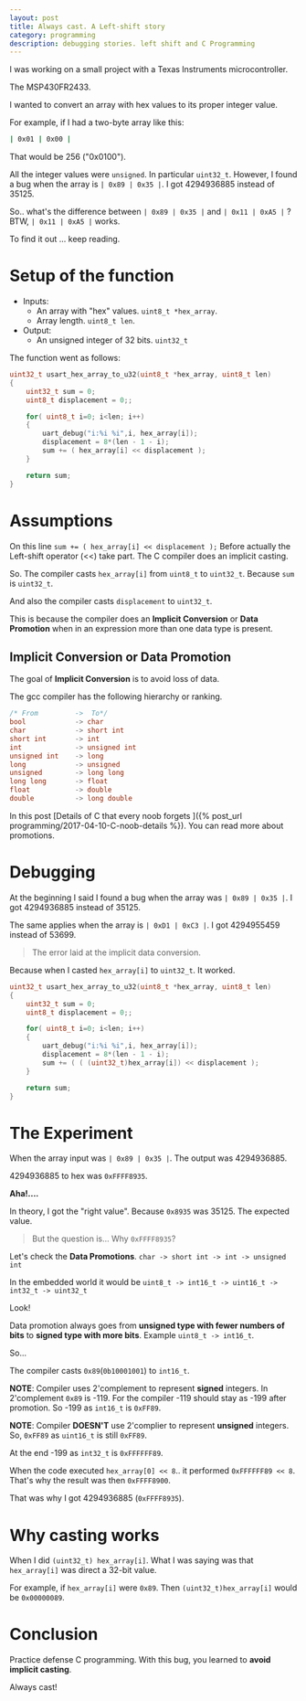 ```yaml
---
layout: post
title: Always cast. A Left-shift story
category: programming
description: debugging stories. left shift and C Programming 
---
```


I was working on a small project with a Texas Instruments microcontroller. 

The MSP430FR2433. 

I wanted to convert an array with hex values to its proper integer value.

For example, if I had a two-byte array like this:

```sh
| 0x01 | 0x00 |
```

That would be 256 ("0x0100"). 

All the integer values were `unsigned`. In particular `uint32_t`.
However, I found a bug when the array is `| 0x89 | 0x35 |`.  I got 4294936885 instead of 35125. 

So.. what's the difference between `| 0x89 | 0x35 |` and `| 0x11 | 0xA5 |` ?  BTW, `| 0x11 | 0xA5 |` works.

To find it out ... keep reading. 

# Setup of the function

- Inputs: 
    - An array with "hex" values. `uint8_t *hex_array`.
    - Array length. `uint8_t len`.
- Output:
    - An unsigned integer of 32 bits. `uint32_t`

The function went as follows:

```c
uint32_t usart_hex_array_to_u32(uint8_t *hex_array, uint8_t len)
{
    uint32_t sum = 0;
    uint8_t displacement = 0;;

    for( uint8_t i=0; i<len; i++)
    {
        uart_debug("i:%i %i",i, hex_array[i]);
        displacement = 8*(len - 1 - i);
        sum += ( hex_array[i] << displacement );
    }

    return sum;
}
```

# Assumptions

On this line `sum += ( hex_array[i] << displacement );`
Before actually the Left-shift operator (<<) take part. The C compiler does an implicit casting. 

So. The compiler casts `hex_array[i]` from `uint8_t` to `uint32_t`.  Because `sum` is `uint32_t`. 

And also the compiler casts `displacement` to `uint32_t`.

This is because the compiler does an **Implicit Conversion** or **Data Promotion** when in an expression more than one data type is present. 

## Implicit Conversion or Data Promotion
The goal of **Implicit Conversion** is to avoid loss of data. 

The gcc compiler has the following hierarchy or ranking.

```c
/* From         ->  To*/
bool            -> char 
char            -> short int 
short int       -> int 
int             -> unsigned int 
unsigned int    -> long 
long            -> unsigned 
unsigned        -> long long 
long long       -> float 
float           -> double 
double          -> long double
```

In this post [Details of C that every noob forgets ]({% post_url programming/2017-04-10-C-noob-details %}). You can read more about promotions. 

# Debugging

At the beginning I said I found a bug when the array was `| 0x89 | 0x35 |`. 
I got 4294936885 instead of 35125. 

The same applies when the array is `| 0xD1 | 0xC3 |`. I got 4294955459 instead of 53699.

> The error laid at the implicit data conversion. 

Because when I casted `hex_array[i]` to `uint32_t`. It worked.

```c
uint32_t usart_hex_array_to_u32(uint8_t *hex_array, uint8_t len)
{
    uint32_t sum = 0;
    uint8_t displacement = 0;;

    for( uint8_t i=0; i<len; i++)
    {
        uart_debug("i:%i %i",i, hex_array[i]);
        displacement = 8*(len - 1 - i);
        sum += ( ( (uint32_t)hex_array[i]) << displacement );
    }

    return sum;
}
```

# The Experiment
When the array input was `| 0x89 | 0x35 |`.  The output was 4294936885. 

4294936885 to hex was `0xFFFF8935`. 

**Aha!....**

In theory, I got the "right value". Because `0x8935` was 35125. The expected value.

> But the question is...  Why `0xFFFF8935`?

Let's check the **Data Promotions**.  `char -> short int -> int -> unsigned int`

In the embedded world it would be `uint8_t -> int16_t -> uint16_t -> int32_t -> uint32_t`

Look! 

Data promotion always goes from **unsigned type with fewer numbers of bits** to **signed type with more bits**. Example `uint8_t -> int16_t`.

So...

The compiler casts `0x89`(`0b10001001`) to `int16_t`. 

**NOTE**: Compiler uses 2'complement to represent **signed** integers. 
In 2'complement `0x89` is -119. For the compiler -119 should stay as -199 after promotion.
So -199 as `int16_t` is `0xFF89`.

**NOTE**: Compiler **DOESN'T**  use 2'complier to represent **unsigned** integers. 
So, `0xFF89` as `uint16_t` is still `0xFF89`.


At the end -199 as `int32_t` is `0xFFFFFF89`.

When the code executed `hex_array[0] << 8`.. it performed `0xFFFFFF89 << 8`. That's why the result was then `0xFFFF8900`.

That was why I got 4294936885 (`0xFFFF8935`).


# Why casting works
When I did `(uint32_t) hex_array[i]`. What I was saying was that `hex_array[i]` was direct a 32-bit value.

For example, if `hex_array[i]` were `0x89`. Then `(uint32_t)hex_array[i]` would be `0x00000089`. 

# Conclusion
Practice defense C programming. With this bug, you learned to **avoid implicit casting**.

Always cast! 


